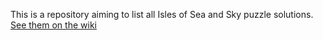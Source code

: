 This is a repository aiming to list all Isles of Sea and Sky puzzle solutions. [See them on the wiki](https://github.com/wolicodes/iosas-puzzles/wiki/Ancient-Island)
